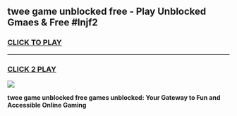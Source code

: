 
## twee game unblocked free - Play Unblocked Gmaes & Free #lnjf2
<h3>
<a href="https://news.freeplayer.one?title=twee_game_unblocked_free&ref=24F">CLICK TO PLAY</a></h3>
<hr>

<h3>
<a href="https://news.freeplayer.one?title=twee_game_unblocked_free&ref=24F">CLICK 2 PLAY</a>
  
</h3>

<a href="https://news.freeplayer.one?title=twee_game_unblocked_free&ref=24F/"><img src="https://clearcache.store/games.png"></a>


**twee game unblocked free games unblocked: Your Gateway to Fun and Accessible Online Gaming**

